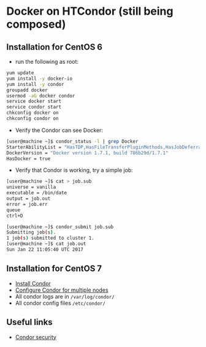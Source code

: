 Docker on HTCondor (still being composed)
=========================================

Installation for CentOS 6
--------------------------
* run the following as root: 
```bash
yum update
yum install -y docker-io
yum install -y condor
groupadd docker
usermod -aG docker condor
service docker start
service condor start
chkconfig docker on
chkconfig condor on
```
* Verify the Condor can see Docker:
```bash
[user@machine ~]$ condor_status -l | grep Docker
StarterAbilityList = "HasTDP,HasFileTransferPluginMethods,HasJobDeferral,HasJICLocalConfig,HasJICLocalStdin,HasPerFileEncryption,HasDocker,HasFileTransfer,HasReconnect,HasVM,HasMPI"
DockerVersion = "Docker version 1.7.1, build 786b29d/1.7.1"
HasDocker = true
```
* Verify that Condor is working, try a simple job:
```bash
[user@machine ~]$ cat > job.sub
universe = vanilla
executable = /bin/date
output = job.out
error = job.err
queue
ctrl+D

[user@machine ~]$ condor_submit job.sub
Submitting job(s).
1 job(s) submitted to cluster 1.
[user@machine ~]$ cat job.out
Sun Jan 22 11:05:40 UTC 2017
```
Installation for CentOS 7
--------------------------

* [Install Condor](https://research.cs.wisc.edu/htcondor/instructions/el/7/stable/)
* [Configure Condor for multiple nodes](https://spinningmatt.wordpress.com/2011/06/12/getting-started-creating-a-multiple-node-condor-pool/)
* All condor logs are in ``/var/log/condor/``
* All condor config files ``/etc/condor/``

Useful links
-------------
 * [Condor security](http://research.cs.wisc.edu/htcondor/manual/v8.2/3_6Security.html)
